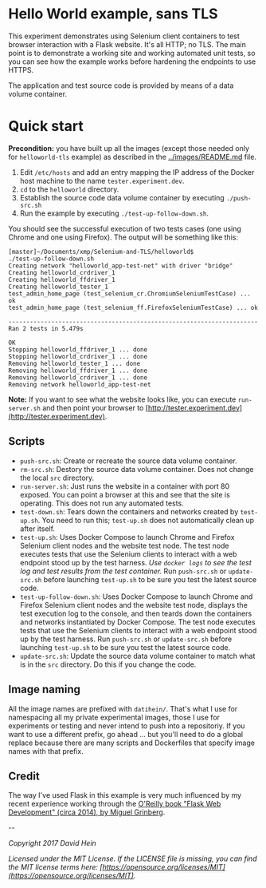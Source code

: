 # Hello World example, sans TLS

This experiment demonstrates using Selenium client containers to test browser interaction with a Flask website. It's all HTTP; no TLS. The main point is to demonstrate a working site and working automated unit tests, so you can see how the example works before hardening the endpoints to use HTTPS.

The application and test source code is provided by means of a data volume container.

# Quick start

**Precondition:** you have built up all the images (except those needed only for `helloworld-tls` example) as described in the [../images/README.md](../images/README.md) file.

1. Edit `/etc/hosts` and add an entry mapping the IP address of the Docker host machine to the name `tester.experiment.dev`.
2. `cd` to the `helloworld` directory.
3. Establish the source code data volume container by executing `./push-src.sh`
4. Run the example by executing `./test-up-follow-down.sh`.

You should see the successful execution of two tests cases (one using Chrome and one using Firefox). The output will be something like this:

```nohighlight
[master]~/Documents/xmp/Selenium-and-TLS/helloworld$
./test-up-follow-down.sh
Creating network "helloworld_app-test-net" with driver "bridge"
Creating helloworld_crdriver_1
Creating helloworld_ffdriver_1
Creating helloworld_tester_1
test_admin_home_page (test_selenium_cr.ChromiumSeleniumTestCase) ... ok
test_admin_home_page (test_selenium_ff.FirefoxSeleniumTestCase) ... ok

----------------------------------------------------------------------
Ran 2 tests in 5.479s

OK
Stopping helloworld_ffdriver_1 ... done
Stopping helloworld_crdriver_1 ... done
Removing helloworld_tester_1 ... done
Removing helloworld_ffdriver_1 ... done
Removing helloworld_crdriver_1 ... done
Removing network helloworld_app-test-net
```

**Note:** If you want to see what the website looks like, you can execute `run-server.sh` and then point your browser to [http://tester.experiment.dev](http://tester.experiment.dev).

## Scripts

* `push-src.sh`: Create or recreate the source data volume container.
* `rm-src.sh`: Destory the source data volume container. Does not change the local `src` directory.
* `run-server.sh`: Just runs the website in a container with port 80 exposed. You can point a browser at this and see that the site is operating. This does not run any automated tests.
* `test-down.sh`: Tears down the containers and networks created by `test-up.sh`. You need to run this; `test-up.sh` does not automatically clean up after itself.
* `test-up.sh`: Uses Docker Compose to launch Chrome and Firefox Selenium client nodes and the website test node. The test node executes tests that use the Selenium clients to interact with a web endpoint stood up by the test harness. _Use `docker logs` to see the test log and test results from the test container._ Run `push-src.sh` or `update-src.sh` before launching `test-up.sh` to be sure you test the latest source code.
* `test-up-follow-down.sh`: Uses Docker Compose to launch Chrome and Firefox Selenium client nodes and the website test node, displays the test execution log to the console, and then teards down the containers and networks instantiated by Docker Compose. The test node executes tests that use the Selenium clients to interact with a web endpoint stood up by the test harness. Run `push-src.sh` or `update-src.sh` before launching `test-up.sh` to be sure you test the latest source code.
* `update-src.sh`: Update the source data volume container to match what is in the `src` directory. Do this if you change the code.

## Image naming

All the image names are prefixed with `datihein/`. That's what I use for namespacing all my private experimental images, those I use for experiments or testing and never intend to push into a repositoriy. If you want to use a different prefix, go ahead ... but you'll need to do a global replace because there are many scripts and Dockerfiles that specify image names with that prefix.

## Credit

The way I've used Flask in this example is very much influenced by my recent experience working through the [O'Reilly book "Flask Web Development" (circa 2014), by Miguel Grinberg](http://shop.oreilly.com/product/0636920031116.do).

--

_Copyright 2017 David Hein_

_Licensed under the MIT License. If the LICENSE file is missing, you can find the MIT license terms here: [https://opensource.org/licenses/MIT](https://opensource.org/licenses/MIT)._
